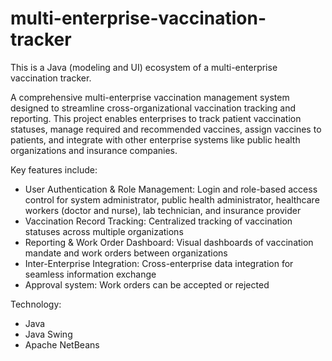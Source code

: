 # multi-enterprise-vaccination-tracker
This is a Java (modeling and UI) ecosystem of a multi-enterprise vaccination tracker.

A comprehensive multi-enterprise vaccination management system designed to streamline cross-organizational vaccination tracking and reporting. This project enables enterprises to track patient vaccination statuses, manage required and recommended vaccines, assign vaccines to patients, and integrate with other enterprise systems like public health organizations and insurance companies.

Key features include:
* User Authentication & Role Management: Login and role-based access control for system administrator, public health administrator, healthcare workers (doctor and nurse), lab technician, and insurance provider
* Vaccination Record Tracking: Centralized tracking of vaccination statuses across multiple organizations
* Reporting & Work Order Dashboard: Visual dashboards of vaccination mandate and work orders between organizations
* Inter-Enterprise Integration: Cross-enterprise data integration for seamless information exchange
* Approval system: Work orders can be accepted or rejected

Technology:
* Java
* Java Swing
* Apache NetBeans
